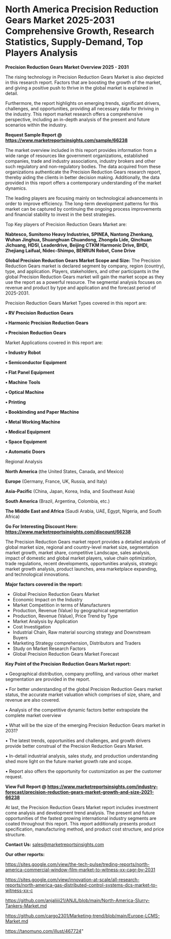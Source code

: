 # North America Precision Reduction Gears Market 2025-2031 Comprehensive Growth, Research Statistics, Supply-Demand,  Top Players Analysis

<Strong> Precision Reduction Gears Market Overview 2025 - 2031</strong>

The rising technology in Precision Reduction Gears Market is also depicted in this research report. Factors that are boosting the growth of the market, and giving a positive push to thrive in the global market is explained in detail.

Furthermore, the report highlights on emerging trends, significant drivers, challenges, and opportunities, providing all necessary data for thriving in the industry. This report market research offers a comprehensive perspective, including an in-depth analysis of the present and future scenarios within the industry.

<strong>Request Sample Report @ <a href=https://www.marketreportsinsights.com/sample/66238>https://www.marketreportsinsights.com/sample/66238</a></strong>

The market overview included in this report provides information from a wide range of resources like government organizations, established companies, trade and industry associations, industry brokers and other such regulatory and non-regulatory bodies. The data acquired from these organizations authenticate the Precision Reduction Gears research report, thereby aiding the clients in better decision making. Additionally, the data provided in this report offers a contemporary understanding of the market dynamics.

The leading players are focusing mainly on technological advancements in order to improve efficiency. The long-term development patterns for this market can be captured by continuing the ongoing process improvements and financial stability to invest in the best strategies.

Top Key players of Precision Reduction Gears Market are:

<strong>Nabtesco, Sumitomo Heavy Industries, SPINEA, Nantong Zhenkang, Wuhan Jinghua, Shuanghuan Chuandong, Zhongda Lide, Qinchuan Jichuang, HDSI, Leaderdrive, Beijing CTKM Harmonic Drive, BHDI, Zhejiang Laifual, Nidec-Shimpo, BENRUN Robot, Cone Drive</strong>

<strong><b>Global Precision Reduction Gears Market Scope and Size:</b></strong>
The Precision Reduction Gears market is declared segment by company, region (country), type, and application. Players, stakeholders, and other participants in the global Precision Reduction Gears market will gain the market scope as they use the report as a powerful resource. The segmental analysis focuses on revenue and product by type and application and the forecast period of 2025-2031.

Precision Reduction Gears Market Types covered in this report are:

<strong>• RV Precision Reduction Gears

• Harmonic Precision Reduction Gears

• Precision Reduction Gears</strong>

Market Applications covered in this report are:

<strong>• Industry Robot

• Semiconductor Equipment

• Flat Panel Equipment

• Machine Tools

• Optical Machine

• Printing

• Bookbinding and Paper Machine

• Metal Working Machine

• Medical Equipment

• Space Equipment

• Automatic Doors</strong> 

Regional Analysis

<strong>North America</strong> (the United States, Canada, and Mexico)

<strong>Europe</strong> (Germany, France, UK, Russia, and Italy)

<strong>Asia-Pacific</strong> (China, Japan, Korea, India, and Southeast Asia)

<strong>South America</strong> (Brazil, Argentina, Colombia, etc.)

<strong>The Middle East and Africa</strong> (Saudi Arabia, UAE, Egypt, Nigeria, and South Africa)

<strong>Go For Interesting Discount Here: <a href=https://www.marketreportsinsights.com/discount/66238>https://www.marketreportsinsights.com/discount/66238</a></strong>

The Precision Reduction Gears market report provides a detailed analysis of global market size, regional and country-level market size, segmentation market growth, market share, competitive Landscape, sales analysis, impact of domestic and global market players, value chain optimization, trade regulations, recent developments, opportunities analysis, strategic market growth analysis, product launches, area marketplace expanding, and technological innovations.

<strong><b>Major factors covered in the report:</b></strong>
<ul>
  <li>Global Precision Reduction Gears Market </li>
  <li>Economic Impact on the Industry</li>
  <li>Market Competition in terms of Manufacturers</li>
  <li>Production, Revenue (Value) by geographical segmentation</li>
  <li>Production, Revenue (Value), Price Trend by Type</li>
  <li>Market Analysis by Application</li>
  <li>Cost Investigation</li>
  <li>Industrial Chain, Raw material sourcing strategy and Downstream Buyers</li>
  <li>Marketing Strategy comprehension, Distributors and Traders</li>
  <li>Study on Market Research Factors</li>
  <li>Global Precision Reduction Gears Market Forecast</li>
</ul>

<strong><b>Key Point of the Precision Reduction Gears Market report:</b></strong>

• Geographical distribution, company profiling, and various other market segmentation are provided in the report.

• For better understanding of the global Precision Reduction Gears market status, the accurate market valuation which comprises of size, share, and revenue are also covered.

• Analysis of the competitive dynamic factors better extrapolate the complete market overview

• What will be the size of the emerging Precision Reduction Gears market in 2031?

• The latest trends, opportunities and challenges, and growth drivers provide better construal of the Precision Reduction Gears Market.

• In-detail industrial analysis, sales study, and production understanding shed more light on the future market growth rate and scope.

• Report also offers the opportunity for customization as per the customer request.

<strong><b>View Full Report @ <a href=https://www.marketreportsinsights.com/industry-forecast/precision-reduction-gears-market-growth-and-size-2021-66238>https://www.marketreportsinsights.com/industry-forecast/precision-reduction-gears-market-growth-and-size-2021-66238</a></b></strong>


At last, the Precision Reduction Gears Market report includes investment come analysis and development trend analysis. The present and future opportunities of the fastest growing international industry segments are coated throughout this report. This report additionally presents product specification, manufacturing method, and product cost structure, and price structure.

<strong>Contact Us:</strong>
sales@marketreportsinsights.com

<strong>Our other reports:</strong>

<a href=https://sites.google.com/view/the-tech-pulse/treding-reports/north-america-commercial-window-film-market-to-witness-xx-cagr-by-2031>https://sites.google.com/view/the-tech-pulse/treding-reports/north-america-commercial-window-film-market-to-witness-xx-cagr-by-2031</a>

<a href=https://sites.google.com/view/innovation-at-scale/all-research-reports/north-america-gas-distributed-control-systems-dcs-market-to-witness-xx-c>https://sites.google.com/view/innovation-at-scale/all-research-reports/north-america-gas-distributed-control-systems-dcs-market-to-witness-xx-c</a>

<a href=https://github.com/anjaliiii21/ANJL/blob/main/North-America-Slurry-Tankers-Market.md>https://github.com/anjaliiii21/ANJL/blob/main/North-America-Slurry-Tankers-Market.md</a>

<a href=https://github.com/cargo2301/Marketing-trend/blob/main/Europe-LCMS-Market.md>https://github.com/cargo2301/Marketing-trend/blob/main/Europe-LCMS-Market.md</a>

<a href=https://tanomuno.com/illust/467724>https://tanomuno.com/illust/467724</a>"

